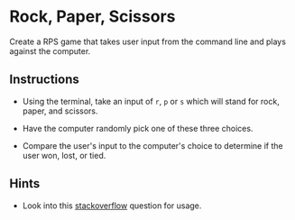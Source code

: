 # Rock, Paper, Scissors

Create a RPS game that takes user input from the command line and plays against the computer.

## Instructions

* Using the terminal, take an input of `r`, `p` or `s` which will stand for rock, paper, and scissors.

* Have the computer randomly pick one of these three choices.

* Compare the user's input to the computer's choice to determine if the user won, lost, or tied.

## Hints

* Look into this [stackoverflow](https://stackoverflow.com/questions/306400/how-to-randomly-select-an-item-from-a-list) question for usage.
